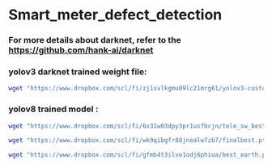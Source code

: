 # Smart_meter_defect_detection

### For more details about darknet, refer to the https://github.com/hank-ai/darknet

### yolov3 darknet trained weight file:

```bash
wget "https://www.dropbox.com/scl/fi/zj1svlkgmu09lc21mrg61/yolov3-custom_best_87.weights?rlkey=fxc9ly7c11h0ihwwsqdc3e7pf&st=7djqzwjt&dl=1" -O yolov3_custom_best_87.weights
```

### yolov8 trained model :

```bash
wget "https://www.dropbox.com/scl/fi/6x31w03dpy3pr1usfbcjn/tele_sw_best.pt?rlkey=fgcznvvxgb4enzkifog7xdbql&st=zu58ldtt&dl=1" -O tele_sw_best.pt

wget "https://www.dropbox.com/scl/fi/wk9qibgfr88jnealw7zb7/finalbest.pt?rlkey=m1ahscv1vk62ql46iooycfo5b&st=062s3n4i&dl=0" -O finalbest.pt

wget "https://www.dropbox.com/scl/fi/gfmb4t3ilve1odj6phiua/best_earth.pt?rlkey=nwh8hq2el7mucmiow075xupw0&st=osp0dghk&dl=0" -O best_earth.pt


